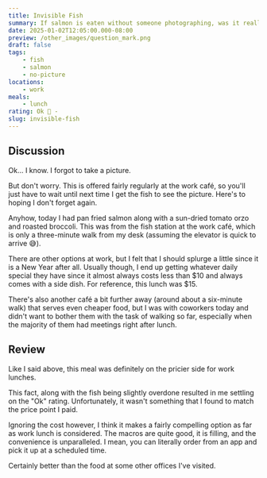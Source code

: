 ```yaml
---
title: Invisible Fish
summary: If salmon is eaten without someone photographing, was it really eaten?
date: 2025-01-02T12:05:00.000-08:00
preview: /other_images/question_mark.png
draft: false
tags:
    - fish
    - salmon
    - no-picture
locations:
    - work
meals:
    - lunch
rating: Ok 🫤 -
slug: invisible-fish
---
```


## Discussion

Ok... I know. I forgot to take a picture.

But don't worry. This is offered fairly regularly at the work café, so you'll
just have to wait until next time I get the fish to see the picture. Here's to
hoping I don't forget again.

Anyhow, today I had pan fried salmon along with a sun-dried tomato orzo and
roasted broccoli. This was from the fish station at the work café, which is only
a three-minute walk from my desk (assuming the elevator is quick to arrive 😅).

There are other options at work, but I felt that I should splurge a little since
it is a New Year after all. Usually though, I end up getting whatever daily
special they have since it almost always costs less than $10 and always comes
with a side dish. For reference, this lunch was $15.

There's also another café a bit further away (around about a 
six-minute walk) that serves even cheaper food, but I was with coworkers today
and didn't want to bother them with the task of walking so far, especially when
the majority of them had meetings right after lunch.

## Review

Like I said above, this meal was definitely on the pricier side for work lunches.

This fact, along with the fish being slightly overdone resulted in me settling
on the "Ok" rating. Unfortunately, it wasn't something that I found to match the
price point I paid.

Ignoring the cost however, I think it makes a fairly compelling option as far as
work lunch is considered. The macros are quite good, it is filling, and the
convenience is unparalleled. I mean, you can literally order from an app and
pick it up at a scheduled time.

Certainly better than the food at some other offices I've visited.